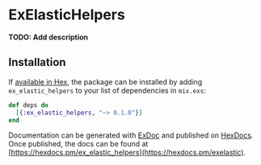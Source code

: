 # ExElasticHelpers

**TODO: Add description**

## Installation

If [available in Hex](https://hex.pm/docs/publish), the package can be installed
by adding `ex_elastic_helpers` to your list of dependencies in `mix.exs`:

```elixir
def deps do
  [{:ex_elastic_helpers, "~> 0.1.0"}]
end
```

Documentation can be generated with [ExDoc](https://github.com/elixir-lang/ex_doc)
and published on [HexDocs](https://hexdocs.pm). Once published, the docs can
be found at [https://hexdocs.pm/ex_elastic_helpers](https://hexdocs.pm/exelastic).

